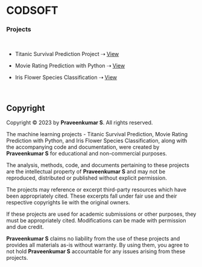 # CODSOFT

### Projects
<br>

   +  Titanic Survival Prediction Project‎  ⇢  ‎<a href="https://github.com/PraveenSiva77/CODSOFT/tree/1fe8e3333a6dc72545acfe945b02b2c676b6db9b/Task1%20CODSOFT">View</a>
    
   +  Movie Rating Prediction with Python  ⇢  <a href="https://github.com/PraveenSiva77/CODSOFT/tree/1fe8e3333a6dc72545acfe945b02b2c676b6db9b/Task2%20CODSOFT">View</a>

   +  Iris Flower Species Classification  ⇢  <a href="https://github.com/PraveenSiva77/CODSOFT/tree/9db007c41947f995a9313c4784ff579434917edb/Task3%20CODSOFT">View</a>

<br>

## Copyright
Copyright © 2023 by **Praveenkumar S**. All rights reserved.

The machine learning projects - Titanic Survival Prediction, Movie Rating Prediction with Python, and Iris Flower Species Classification, along with the accompanying code and documentation, were created by **Praveenkumar S** for educational and non-commercial purposes.

The analysis, methods, code, and documents pertaining to these projects are the intellectual property of **Praveenkumar S** and may not be reproduced, distributed or published without explicit permission.

The projects may reference or excerpt third-party resources which have been appropriately cited. These excerpts fall under fair use and their respective copyrights lie with the original owners.

If these projects are used for academic submissions or other purposes, they must be appropriately cited. Modifications can be made with permission and due credit.

**Praveenkumar S** claims no liability from the use of these projects and provides all materials as-is without warranty. By using them, you agree to not hold **Praveenkumar S** accountable for any issues arising from these projects.